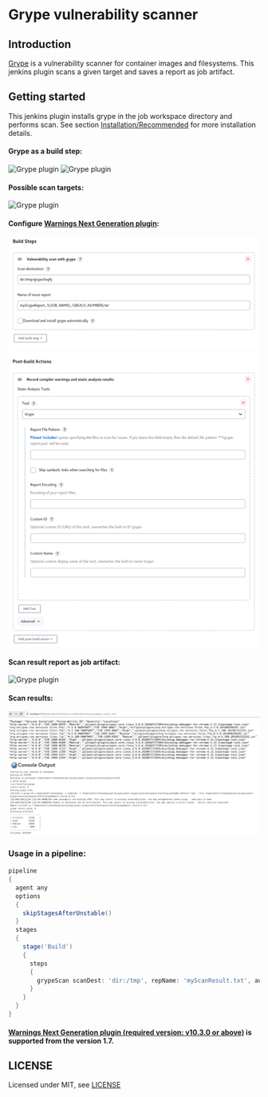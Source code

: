 # Grype vulnerability scanner

## Introduction

[Grype](https://github.com/anchore/grype) is a vulnerability scanner for container images and filesystems.
This jenkins plugin scans a given target and saves a report as job artifact.


## Getting started
This jenkins plugin installs grype in the job workspace directory and performs scan.
See section [Installation/Recommended](https://github.com/anchore/grype) for more installation details.


#### Grype as a build step:
<img src="images/1.png" alt="Grype plugin" />

<img src="images/2.png" alt="Grype plugin" />

#### Possible scan targets:
<img src="images/3.png" alt="Grype plugin" />

#### Configure [Warnings Next Generation plugin](https://plugins.jenkins.io/warnings-ng/):
<img src="images/grypeWarnings.png" alt="Grype plugin" />

#### Scan result report as job artifact:
<img src="images/4.png" alt="Grype plugin" />

#### Scan results:
<img src="images/5.png" alt="Grype plugin" />

<img src="images/6.png" alt="Grype plugin" />

### Usage in a pipeline:
```groovy
pipeline
{
  agent any
  options
  {
    skipStagesAfterUnstable()
  }
  stages
  {
    stage('Build')
    {
      steps
      {
        grypeScan scanDest: 'dir:/tmp', repName: 'myScanResult.txt', autoInstall:true
      }
    }
  }
}
```


#### [Warnings Next Generation plugin (required version: v10.3.0 or above)](https://plugins.jenkins.io/warnings-ng/) is supported from the version 1.7.


## LICENSE

Licensed under MIT, see [LICENSE](LICENSE.md)

